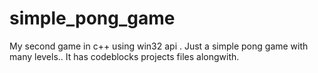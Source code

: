 # simple_pong_game
My second game in c++ using win32 api
.
Just a simple pong game with many levels..
It has codeblocks projects files alongwith.
